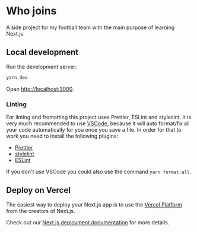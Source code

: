 # Who joins

A side project for my football team with the main purpose of learning Next.js.

## Local development

Run the development server:

```bash
yarn dev
```

Open [http://localhost:3000](http://localhost:3000).

### Linting

For linting and fromatting this project uses Prettier, ESLint and stylesint.
It is very much recommended to use [VSCode](https://code.visualstudio.com/), because it will auto format/fix all your code automatically for you once you save a file.
In order for that to work you need to install the following plugins:

- [Prettier](https://marketplace.visualstudio.com/items?itemName=esbenp.prettier-vscode)
- [stylelint](https://marketplace.visualstudio.com/items?itemName=stylelint.vscode-stylelint)
- [ESLint](https://marketplace.visualstudio.com/items?itemName=dbaeumer.vscode-eslint)

If you don't use VSCode you could also use the command `yarn format:all`.

## Deploy on Vercel

The easiest way to deploy your Next.js app is to use the [Vercel Platform](https://vercel.com/import?utm_medium=default-template&filter=next.js&utm_source=create-next-app&utm_campaign=create-next-app-readme) from the creators of Next.js.

Check out our [Next.js deployment documentation](https://nextjs.org/docs/deployment) for more details.
